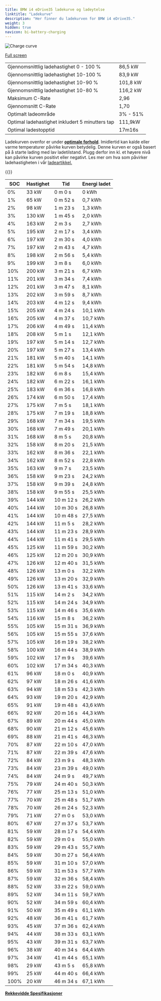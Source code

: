 ```yaml
---
title: BMW i4 eDrive35 ladekurve og ladeytelse
linktitle: "Ladekurve"
description: "Her finner du ladekurven for BMW i4 eDrive35."
weight: 3
hidden: true
navicon: bi-battery-charging
---
```

<!-- markdownlint-disable MD033 -->
<img src="/images/models/bmw/i4/i4_edrive35/chargingcurve.svg" alt="Charge curve" class="img-fluid">

[Full screen](/images/models/bmw/i4/i4_edrive35/chargingcurve.svg)


<table class="table table-striped border">
<tbody>
<tr>
<td>Gjennomsnittlig ladehastighet 0 - 100 %</td><td>86,5 kW</td>
</tr>
<tr>
<td>Gjennomsnittlig ladehastighet 10-100 %</td><td>83,9 kW</td>
</tr>
<tr>
<td>Gjennomsnittlig ladehastighet 10-90 %</td><td>101,8 kW</td>
</tr>
<tr>
<td>Gjennomsnittlig ladehastighet 10-80 %</td><td>116,2 kW</td>
</tr>
<tr>
<td>Maksimum C-Rate</td><td>2,96</td>
</tr>
<tr>
<td>Gjennomsnitt C-Rate</td><td>1,70</td>
</tr>
<tr>
<td>Optimalt ladeområde</td><td>3% - 51%</td>
</tr>
<tr>
<td>Optimal ladehastighet inkludert 5 minutters tap</td><td>111,9kW</td>
</tr>
<tr>
<td>Optimal ladestopptid</td><td>17m16s</td>
</tr>
</tbody>
</table>


Ladekurven ovenfor er under **[optimale forhold](../../../../../technology/battery/charging/#temperatur)**. Imidlertid kan kalde eller varme temperaturer påvirke kurven betydelig. Denne kurven er også basert på å starte lading med lav ladetilstand. Plugg derfor inn kl. et høyere nivå kan påvirke kurven positivt eller negativt. Les mer om hva som påvirker ladehastigheten i vår [ladeartikkel.](../../../../../technology/battery/charging/)


{{<evkxdisplayaddarticle />}}
<table class="table table-striped border">
<thead>
<tr><th>SOC</th><th>Hastighet</th><th>Tid</th><th>Energi ladet</th></tr>
</thead>
<tbody>
<tr>
<td>0%</td><td>33 kW</td><td> 0 m 0 s </td><td>0 kWh </td>
</tr>
<tr>
<td>1%</td><td>65 kW</td><td> 0 m 52 s </td><td>0,7 kWh </td>
</tr>
<tr>
<td>2%</td><td>98 kW</td><td> 1 m 23 s </td><td>1,3 kWh </td>
</tr>
<tr>
<td>3%</td><td>130 kW</td><td> 1 m 45 s </td><td>2,0 kWh </td>
</tr>
<tr>
<td>4%</td><td>163 kW</td><td> 2 m 3 s </td><td>2,7 kWh </td>
</tr>
<tr>
<td>5%</td><td>195 kW</td><td> 2 m 17 s </td><td>3,4 kWh </td>
</tr>
<tr>
<td>6%</td><td>197 kW</td><td> 2 m 30 s </td><td>4,0 kWh </td>
</tr>
<tr>
<td>7%</td><td>197 kW</td><td> 2 m 43 s </td><td>4,7 kWh </td>
</tr>
<tr>
<td>8%</td><td>198 kW</td><td> 2 m 56 s </td><td>5,4 kWh </td>
</tr>
<tr>
<td>9%</td><td>199 kW</td><td> 3 m 8 s </td><td>6,0 kWh </td>
</tr>
<tr>
<td>10%</td><td>200 kW</td><td> 3 m 21 s </td><td>6,7 kWh </td>
</tr>
<tr>
<td>11%</td><td>201 kW</td><td> 3 m 34 s </td><td>7,4 kWh </td>
</tr>
<tr>
<td>12%</td><td>201 kW</td><td> 3 m 47 s </td><td>8,1 kWh </td>
</tr>
<tr>
<td>13%</td><td>202 kW</td><td> 3 m 59 s </td><td>8,7 kWh </td>
</tr>
<tr>
<td>14%</td><td>203 kW</td><td> 4 m 12 s </td><td>9,4 kWh </td>
</tr>
<tr>
<td>15%</td><td>205 kW</td><td> 4 m 24 s </td><td>10,1 kWh </td>
</tr>
<tr>
<td>16%</td><td>205 kW</td><td> 4 m 37 s </td><td>10,7 kWh </td>
</tr>
<tr>
<td>17%</td><td>206 kW</td><td> 4 m 49 s </td><td>11,4 kWh </td>
</tr>
<tr>
<td>18%</td><td>208 kW</td><td> 5 m 1 s </td><td>12,1 kWh </td>
</tr>
<tr>
<td>19%</td><td>197 kW</td><td> 5 m 14 s </td><td>12,7 kWh </td>
</tr>
<tr>
<td>20%</td><td>197 kW</td><td> 5 m 27 s </td><td>13,4 kWh </td>
</tr>
<tr>
<td>21%</td><td>181 kW</td><td> 5 m 40 s </td><td>14,1 kWh </td>
</tr>
<tr>
<td>22%</td><td>181 kW</td><td> 5 m 54 s </td><td>14,8 kWh </td>
</tr>
<tr>
<td>23%</td><td>182 kW</td><td> 6 m 8 s </td><td>15,4 kWh </td>
</tr>
<tr>
<td>24%</td><td>182 kW</td><td> 6 m 22 s </td><td>16,1 kWh </td>
</tr>
<tr>
<td>25%</td><td>183 kW</td><td> 6 m 36 s </td><td>16,8 kWh </td>
</tr>
<tr>
<td>26%</td><td>174 kW</td><td> 6 m 50 s </td><td>17,4 kWh </td>
</tr>
<tr>
<td>27%</td><td>175 kW</td><td> 7 m 5 s </td><td>18,1 kWh </td>
</tr>
<tr>
<td>28%</td><td>175 kW</td><td> 7 m 19 s </td><td>18,8 kWh </td>
</tr>
<tr>
<td>29%</td><td>168 kW</td><td> 7 m 34 s </td><td>19,5 kWh </td>
</tr>
<tr>
<td>30%</td><td>168 kW</td><td> 7 m 49 s </td><td>20,1 kWh </td>
</tr>
<tr>
<td>31%</td><td>168 kW</td><td> 8 m 5 s </td><td>20,8 kWh </td>
</tr>
<tr>
<td>32%</td><td>158 kW</td><td> 8 m 20 s </td><td>21,5 kWh </td>
</tr>
<tr>
<td>33%</td><td>162 kW</td><td> 8 m 36 s </td><td>22,1 kWh </td>
</tr>
<tr>
<td>34%</td><td>162 kW</td><td> 8 m 52 s </td><td>22,8 kWh </td>
</tr>
<tr>
<td>35%</td><td>163 kW</td><td> 9 m 7 s </td><td>23,5 kWh </td>
</tr>
<tr>
<td>36%</td><td>158 kW</td><td> 9 m 23 s </td><td>24,2 kWh </td>
</tr>
<tr>
<td>37%</td><td>158 kW</td><td> 9 m 39 s </td><td>24,8 kWh </td>
</tr>
<tr>
<td>38%</td><td>158 kW</td><td> 9 m 55 s </td><td>25,5 kWh </td>
</tr>
<tr>
<td>39%</td><td>144 kW</td><td> 10 m 12 s </td><td>26,2 kWh </td>
</tr>
<tr>
<td>40%</td><td>144 kW</td><td> 10 m 30 s </td><td>26,8 kWh </td>
</tr>
<tr>
<td>41%</td><td>144 kW</td><td> 10 m 48 s </td><td>27,5 kWh </td>
</tr>
<tr>
<td>42%</td><td>144 kW</td><td> 11 m 5 s </td><td>28,2 kWh </td>
</tr>
<tr>
<td>43%</td><td>144 kW</td><td> 11 m 23 s </td><td>28,9 kWh </td>
</tr>
<tr>
<td>44%</td><td>144 kW</td><td> 11 m 41 s </td><td>29,5 kWh </td>
</tr>
<tr>
<td>45%</td><td>125 kW</td><td> 11 m 59 s </td><td>30,2 kWh </td>
</tr>
<tr>
<td>46%</td><td>125 kW</td><td> 12 m 20 s </td><td>30,9 kWh </td>
</tr>
<tr>
<td>47%</td><td>126 kW</td><td> 12 m 40 s </td><td>31,5 kWh </td>
</tr>
<tr>
<td>48%</td><td>126 kW</td><td> 13 m 0 s </td><td>32,2 kWh </td>
</tr>
<tr>
<td>49%</td><td>126 kW</td><td> 13 m 20 s </td><td>32,9 kWh </td>
</tr>
<tr>
<td>50%</td><td>126 kW</td><td> 13 m 41 s </td><td>33,6 kWh </td>
</tr>
<tr>
<td>51%</td><td>115 kW</td><td> 14 m 2 s </td><td>34,2 kWh </td>
</tr>
<tr>
<td>52%</td><td>115 kW</td><td> 14 m 24 s </td><td>34,9 kWh </td>
</tr>
<tr>
<td>53%</td><td>115 kW</td><td> 14 m 46 s </td><td>35,6 kWh </td>
</tr>
<tr>
<td>54%</td><td>116 kW</td><td> 15 m 8 s </td><td>36,2 kWh </td>
</tr>
<tr>
<td>55%</td><td>105 kW</td><td> 15 m 31 s </td><td>36,9 kWh </td>
</tr>
<tr>
<td>56%</td><td>105 kW</td><td> 15 m 55 s </td><td>37,6 kWh </td>
</tr>
<tr>
<td>57%</td><td>105 kW</td><td> 16 m 19 s </td><td>38,2 kWh </td>
</tr>
<tr>
<td>58%</td><td>100 kW</td><td> 16 m 44 s </td><td>38,9 kWh </td>
</tr>
<tr>
<td>59%</td><td>102 kW</td><td> 17 m 9 s </td><td>39,6 kWh </td>
</tr>
<tr>
<td>60%</td><td>102 kW</td><td> 17 m 34 s </td><td>40,3 kWh </td>
</tr>
<tr>
<td>61%</td><td>96 kW</td><td> 18 m 0 s </td><td>40,9 kWh </td>
</tr>
<tr>
<td>62%</td><td>97 kW</td><td> 18 m 26 s </td><td>41,6 kWh </td>
</tr>
<tr>
<td>63%</td><td>94 kW</td><td> 18 m 53 s </td><td>42,3 kWh </td>
</tr>
<tr>
<td>64%</td><td>93 kW</td><td> 19 m 20 s </td><td>42,9 kWh </td>
</tr>
<tr>
<td>65%</td><td>91 kW</td><td> 19 m 48 s </td><td>43,6 kWh </td>
</tr>
<tr>
<td>66%</td><td>92 kW</td><td> 20 m 16 s </td><td>44,3 kWh </td>
</tr>
<tr>
<td>67%</td><td>89 kW</td><td> 20 m 44 s </td><td>45,0 kWh </td>
</tr>
<tr>
<td>68%</td><td>90 kW</td><td> 21 m 12 s </td><td>45,6 kWh </td>
</tr>
<tr>
<td>69%</td><td>88 kW</td><td> 21 m 41 s </td><td>46,3 kWh </td>
</tr>
<tr>
<td>70%</td><td>87 kW</td><td> 22 m 10 s </td><td>47,0 kWh </td>
</tr>
<tr>
<td>71%</td><td>87 kW</td><td> 22 m 39 s </td><td>47,6 kWh </td>
</tr>
<tr>
<td>72%</td><td>84 kW</td><td> 23 m 9 s </td><td>48,3 kWh </td>
</tr>
<tr>
<td>73%</td><td>84 kW</td><td> 23 m 39 s </td><td>49,0 kWh </td>
</tr>
<tr>
<td>74%</td><td>84 kW</td><td> 24 m 9 s </td><td>49,7 kWh </td>
</tr>
<tr>
<td>75%</td><td>79 kW</td><td> 24 m 40 s </td><td>50,3 kWh </td>
</tr>
<tr>
<td>76%</td><td>77 kW</td><td> 25 m 13 s </td><td>51,0 kWh </td>
</tr>
<tr>
<td>77%</td><td>70 kW</td><td> 25 m 48 s </td><td>51,7 kWh </td>
</tr>
<tr>
<td>78%</td><td>70 kW</td><td> 26 m 24 s </td><td>52,3 kWh </td>
</tr>
<tr>
<td>79%</td><td>71 kW</td><td> 27 m 0 s </td><td>53,0 kWh </td>
</tr>
<tr>
<td>80%</td><td>67 kW</td><td> 27 m 37 s </td><td>53,7 kWh </td>
</tr>
<tr>
<td>81%</td><td>59 kW</td><td> 28 m 17 s </td><td>54,4 kWh </td>
</tr>
<tr>
<td>82%</td><td>59 kW</td><td> 29 m 0 s </td><td>55,0 kWh </td>
</tr>
<tr>
<td>83%</td><td>59 kW</td><td> 29 m 43 s </td><td>55,7 kWh </td>
</tr>
<tr>
<td>84%</td><td>59 kW</td><td> 30 m 27 s </td><td>56,4 kWh </td>
</tr>
<tr>
<td>85%</td><td>59 kW</td><td> 31 m 10 s </td><td>57,0 kWh </td>
</tr>
<tr>
<td>86%</td><td>59 kW</td><td> 31 m 53 s </td><td>57,7 kWh </td>
</tr>
<tr>
<td>87%</td><td>59 kW</td><td> 32 m 36 s </td><td>58,4 kWh </td>
</tr>
<tr>
<td>88%</td><td>52 kW</td><td> 33 m 22 s </td><td>59,0 kWh </td>
</tr>
<tr>
<td>89%</td><td>52 kW</td><td> 34 m 11 s </td><td>59,7 kWh </td>
</tr>
<tr>
<td>90%</td><td>52 kW</td><td> 34 m 59 s </td><td>60,4 kWh </td>
</tr>
<tr>
<td>91%</td><td>50 kW</td><td> 35 m 49 s </td><td>61,1 kWh </td>
</tr>
<tr>
<td>92%</td><td>48 kW</td><td> 36 m 41 s </td><td>61,7 kWh </td>
</tr>
<tr>
<td>93%</td><td>45 kW</td><td> 37 m 36 s </td><td>62,4 kWh </td>
</tr>
<tr>
<td>94%</td><td>44 kW</td><td> 38 m 33 s </td><td>63,1 kWh </td>
</tr>
<tr>
<td>95%</td><td>43 kW</td><td> 39 m 31 s </td><td>63,7 kWh </td>
</tr>
<tr>
<td>96%</td><td>38 kW</td><td> 40 m 34 s </td><td>64,4 kWh </td>
</tr>
<tr>
<td>97%</td><td>34 kW</td><td> 41 m 44 s </td><td>65,1 kWh </td>
</tr>
<tr>
<td>98%</td><td>29 kW</td><td> 43 m 5 s </td><td>65,8 kWh </td>
</tr>
<tr>
<td>99%</td><td>25 kW</td><td> 44 m 40 s </td><td>66,4 kWh </td>
</tr>
<tr>
<td>100%</td><td>20 kW</td><td> 46 m 34 s </td><td>67,1 kWh </td>
</tr>
</tbody>
</table>

<div class="mt-3 mb-3">
<a href="../rangeandconsumption/" class="text-decoration-none text-black">
<strong><i class="bi-arrow-left"></i> Rekkevidde </strong>
</a>
<a href="../specifications/" class="text-decoration-none text-black float-end">
<strong>Spesifikasjoner <i class="bi-arrow-right"></i></strong>
</a>
</div>
